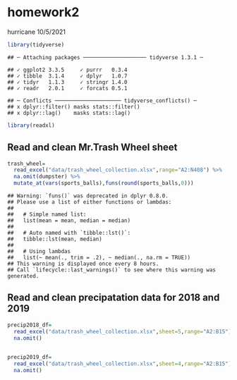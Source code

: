 homework2
================
hurricane
10/5/2021

``` r
library(tidyverse)
```

    ## ─ Attaching packages ──────────────────── tidyverse 1.3.1 ─

    ## ✓ ggplot2 3.3.5     ✓ purrr   0.3.4
    ## ✓ tibble  3.1.4     ✓ dplyr   1.0.7
    ## ✓ tidyr   1.1.3     ✓ stringr 1.4.0
    ## ✓ readr   2.0.1     ✓ forcats 0.5.1

    ## ─ Conflicts ───────────────────── tidyverse_conflicts() ─
    ## x dplyr::filter() masks stats::filter()
    ## x dplyr::lag()    masks stats::lag()

``` r
library(readxl)
```

## Read and clean Mr.Trash Wheel sheet

``` r
trash_wheel=
  read_excel("data/trash_wheel_collection.xlsx",range="A2:N408") %>%   janitor::clean_names() %>% 
  na.omit(dumpster) %>% 
  mutate_at(vars(sports_balls),funs(round(sports_balls,0)))
```

    ## Warning: `funs()` was deprecated in dplyr 0.8.0.
    ## Please use a list of either functions or lambdas: 
    ## 
    ##   # Simple named list: 
    ##   list(mean = mean, median = median)
    ## 
    ##   # Auto named with `tibble::lst()`: 
    ##   tibble::lst(mean, median)
    ## 
    ##   # Using lambdas
    ##   list(~ mean(., trim = .2), ~ median(., na.rm = TRUE))
    ## This warning is displayed once every 8 hours.
    ## Call `lifecycle::last_warnings()` to see where this warning was generated.

## Read and clean precipatation data for 2018 and 2019

``` r
precip2018_df=
  read_excel("data/trash_wheel_collection.xlsx",sheet=5,range="A2:B15") %>% 
  na.omit()
  

precip2019_df=
  read_excel("data/trash_wheel_collection.xlsx",sheet=4,range="A2:B15") %>% 
  na.omit()
```
